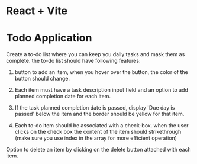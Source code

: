 # React + Vite

# Todo Application

Create a to-do list where you can keep you daily tasks and mask them as complete. the to-do list should have following features:

1. button to add an item, when you hover over the button, the color of the button should change.

2. Each item must have a task description input field and an option to add planned completion date for each item.

3. If the task planned completion date is passed, display 'Due day is passed' below the item and the border should be yellow for that item.

4. Each to-do item should be associated with a check-box. when the user clicks on the check box the content of the item should strikethrough (make sure you use index in the array for more efficient operation)

Option to delete an item by clicking on the delete button attached with each item.
